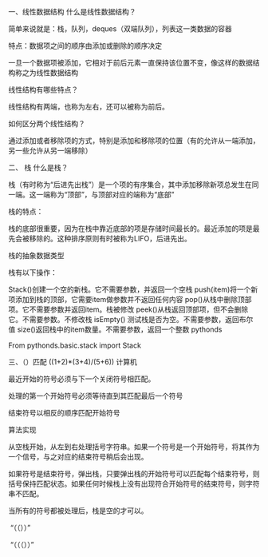 一、线性数据结构
什么是线性数据结构？

简单来说就是：栈，队列，deques（双端队列），列表这一类数据的容器

特点：数据项之间的顺序由添加或删除的顺序决定

一旦一个数据项被添加，它相对于前后元素一直保持该位置不变，像这样的数据结构称之为线性数据结构

线性结构有哪些特点？

线性结构有两端，也称为左右，还可以被称为前后。

如何区分两个线性结构？

通过添加或者移除项的方式，特别是添加和移除项的位置（有的允许从一端添加，另一些允许从另一端移除）

二、 栈
什么是栈？

栈（有时称为“后进先出栈”）是一个项的有序集合，其中添加移除新项总发生在同一端。这一端称为“顶部”，与顶部对应的端称为“底部”

栈的特点：

栈的底部很重要，因为在栈中靠近底部的项是存储时间最长的。最近添加的项是最先会被移除的。这种排序原则有时被称为LIFO，后进先出。

栈的抽象数据类型

栈有以下操作：

Stack()创建一个空的新栈。它不需要参数，并返回一个空栈
push(item)将一个新项添加到栈的顶部，它需要item做参数并不返回任何内容
pop()从栈中删除顶部项。它不需要参数并返回item。栈被修改
peek()从栈返回顶部项，但不会删除它。不需要参数。不修改栈
isEmpty() 测试栈是否为空。不需要参数，返回布尔值
size()返回栈中的item数量。不需要参数，返回一个整数
pythonds

From pythonds.basic.stack import Stack

三、（）匹配
((1+2)*(3+4)/(5+6)) 计算机

最近开始的符号必须与下一个关闭符号相匹配。

处理的第一个开始符号必须等待直到其匹配最后一个符号

结束符号以相反的顺序匹配开始符号

算法实现

从空栈开始，从左到右处理括号字符串。如果一个符号是一个开始符号，将其作为一个信号，与之对应的结束符号稍后会出现。

如果符号是结束符号，弹出栈，只要弹出栈的开始符号可以匹配每个结束符号，则括号保持匹配状态。如果任何时候栈上没有出现符合开始符号的结束符号，则字符串不匹配。

当所有的符号都被处理后，栈是空的才可以。

​ “（（））”

​ “（（（））”